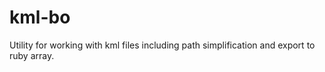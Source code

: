 kml-bo
======

Utility for working with kml files including path simplification and export to ruby array.
